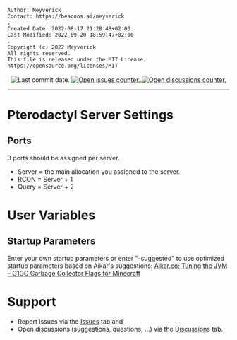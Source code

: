 ```
Author: Meyverick
Contact: https://beacons.ai/meyverick
.
Created Date: 2022-08-17 21:28:48+02:00
Last Modified: 2022-09-20 18:59:47+02:00
.
Copyright (c) 2022 Meyverick
All rights reserved.
This file is released under the MIT License.
https://opensource.org/licenses/MIT
```



<p align="center" style="margin-bottom: 0px !important;">
	<img src="https://img.shields.io/github/last-commit/meyverick/pterodactyl.egg.minecraft.alpine.openjdk?color=EFD0CA&style=for-the-badge" alt="Last commit date." align="center">
    <a href="https://github.com/meyverick/pterodactyl.egg.minecraft.alpine.openjdk/issues">
        <img src="https://img.shields.io/github/issues-raw/meyverick/pterodactyl.egg.minecraft.alpine.openjdk?color=75BBA7&style=for-the-badge" alt="Open issues counter." align="center">
    </a>
    <a href="https://github.com/meyverick/pterodactyl.egg.minecraft.alpine.openjdk/discussions">
        <img src="https://img.shields.io/github/discussions/meyverick/pterodactyl.egg.minecraft.alpine.openjdk?color=B4D2E7&style=for-the-badge" alt="Open discussions counter." align="center">
    </a>
</p>

---

# Pterodactyl Server Settings
## Ports
3 ports should be assigned per server.
- Server = the main allocation you assigned to the server.
- RCON = Server + 1
- Query = Server + 2

# User Variables
## Startup Parameters
Enter your own startup parameters or enter "-suggested" to use optimized startup parameters based on Aikar's suggestions: [Aikar.co: Tuning the JVM – G1GC Garbage Collector Flags for Minecraft](https://aikar.co/2018/07/02/tuning-the-jvm-g1gc-garbage-collector-flags-for-minecraft/)

# Support
- Report issues via the [Issues](https://github.com/meyverick/pterodactyl.egg.minecraft.alpine.openjdk/issues) tab and
- Open discussions (suggestions, questions, ...) via the [Discussions](https://github.com/meyverick/pterodactyl.egg.minecraft.alpine.openjdk/discussions) tab.